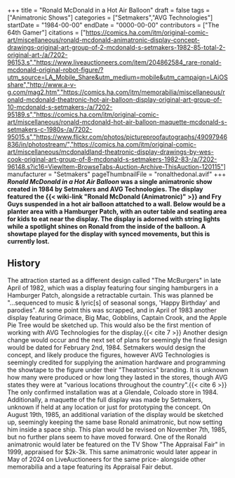 +++
title = "Ronald McDonald in a Hot Air Balloon"
draft = false
tags = ["Animatronic Shows"]
categories = ["Setmakers","AVG Technologies"]
startDate = "1984-00-00"
endDate = "0000-00-00"
contributors = ["The 64th Gamer"]
citations = ["https://comics.ha.com/itm/original-comic-art/miscellaneous/ronald-mcdonald-animatronic-display-concept-drawings-original-art-group-of-2-mcdonald-s-setmakers-1982-85-total-2-original-art-/a/7202-96153.s","https://www.liveauctioneers.com/item/204862584_rare-ronald-mcdonald-original-robot-figure/?utm_source=LA_Mobile_Share&utm_medium=mobile&utm_campaign=LAiOSshare","http://www.a-v-g.com/mag2.htm","https://comics.ha.com/itm/memorabilia/miscellaneous/ronald-mcdonald-theatronic-hot-air-balloon-display-original-art-group-of-10-mcdonald-s-setmakers-/a/7202-95189.s","https://comics.ha.com/itm/original-comic-art/miscellaneous/ronald-mcdonald-hot-air-balloon-maquette-mcdonald-s-setmakers-c-1980s-/a/7202-95015.s","https://www.flickr.com/photos/pictureproofautographs/49097946836/in/photostream/","https://comics.ha.com/itm/original-comic-art/miscellaneous/mcdonaldland-theatronic-display-drawings-by-wes-cook-original-art-group-of-8-mcdonald-s-setmakers-1982-83-/a/7202-96148.s?ic16=ViewItem-BrowseTabs-Auction-Archive-ThisAuction-120115"]
manufacturer = "Setmakers"
pageThumbnailFile = "ronalthedonal.avif"
+++
***Ronald McDonald in a Hot Air Balloon* was a single animatronic show created in 1984 by Setmakers and AVG Technologies.
The display featured the {{< wiki-link "Ronald McDonald (Animatronic)" >}} and Fry Guys suspended in a hot air balloon attatched to a wall. Below would be a planter area with a Hamburger Patch, with an outer table and seating area for kids to eat near the display. The display is adorned with string lights while a spotlight shines on Ronald from the inside of the balloon. A showtape played for the display with synced movements, but this is currently lost.**

## History

The attraction started as a different design called "The McBurgers" in late April of 1982, which was a display featuring four singing hamburgers in a Hamburger Patch, alongside a retractable curtain. This was planned be "...sequenced to music & lyric[s] of seasonal songs, 'Happy Birthday' and parodies".
At some point this was scrapped, and in April of 1983 another display featuring Grimace, Big Mac, Gobblins, Captain Crook, and the Apple Pie Tree would be sketched up. This would also be the first mention of working with AVG Technologies for the display.{{< cite 7 >}}
Another design change would occur and the next set of plans for seemingly the final design would be dated for February 2nd, 1984. Setmakers would design the concept, and likely produce the figures, however AVG Technologies is seemingly credited for supplying the animation hardware and programming the showtape to the figure under their "Theatronics" branding. It is unknown how many were produced or how long they lasted in the stores, though AVG states they were at "various locations throughout the country".{{< cite 6 >}} The only confirmed installation was at a Glendale, Coloado store in 1984.
Additionally, a maquette of the full display was made by Setmakers, unknown if held at any location or just for prototyping the concept.
On August 19th, 1985, an additional variation of the display would be sketched up, seemingly keeping the same base Ronald animatronic, but now setting him inside a space ship. This plan would be revised on November 7th, 1985, but no further plans seem to have moved forward.
One of the Ronald animatronic would later be featured on the TV Show "The Appraisal Fair" in 1999, appraised for $2k-3k. This same animatronic would later appear in May of 2024 on LiveAuctioneers for the same price- alongside other memorabilia and a tape featuring its Appraisal Fair debut.
